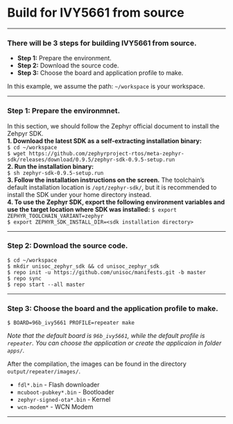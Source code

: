 # Build for IVY5661 from source

---  
### There will be 3 steps for building IVY5661 from source.  
- **Step 1:** Prepare the environment.
- **Step 2:** Download the source code.  
- **Step 3:** Choose the board and application profile to make.  

In this example, we assume the path: ``~/workspace`` is your workspace.  

---  
### Step 1: Prepare the environmnet. 
In this section, we should follow the Zephyr official document to install the Zehpyr SDK.  
**1. Download the latest SDK as a self-extracting installation binary:**    
``$ cd ~/workspace``  
``$ wget https://github.com/zephyrproject-rtos/meta-zephyr-sdk/releases/download/0.9.5/zephyr-sdk-0.9.5-setup.run``  
**2. Run the installation binary:**  
 ``$ sh zephyr-sdk-0.9.5-setup.run``  
**3. Follow the installation instructions on the screen.**
The toolchain’s default installation location is ``/opt/zephyr-sdk/``, but it is recommended to install the SDK under your home directory instead.  
**4. To use the Zephyr SDK, export the following environment variables and use the target location where SDK was installed:**
``$ export ZEPHYR_TOOLCHAIN_VARIANT=zephyr``  
``$ export ZEPHYR_SDK_INSTALL_DIR=<sdk installation directory>``  

---  
### Step 2: Download the source code.  
``$ cd ~/workspace``  
``$ mkdir unisoc_zephyr_sdk && cd unisoc_zephyr_sdk``  
``$ repo init -u https://github.com/unisoc/manifests.git -b master``  
``$ repo sync``  
``$ repo start --all master``  

---  
### Step 3: Choose the board and the application profile to make.  
``$ BOARD=96b_ivy5661 PROFILE=repeater make``  

*Note that the default board is ``96b_ivy5661``, while the default profile is ``repeater``. You can choose the application or create the applicaion in folder ``apps/``.*  

After the compilation, the images can be found in the directory ``output/repeater/images/``.  

- ``fdl*.bin`` - Flash downloader  
- ``mcuboot-pubkey*.bin`` - Bootloader  
- ``zephyr-signed-ota*.bin`` - Kernel  
- ``wcn-modem*`` - WCN Modem  

---

